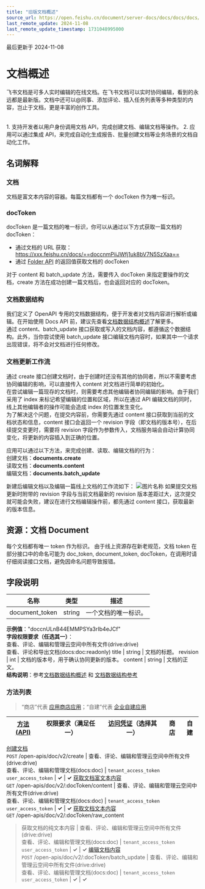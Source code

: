 ```yaml
---
title: "旧版文档概述"
source_url: https://open.feishu.cn/document/server-docs/docs/docs/docs/docs-doc-overview
last_remote_update: 2024-11-08
last_remote_update_timestamp: 1731048995000
---
```

最后更新于 2024-11-08

# 文档概述
飞书文档是可多人实时编辑的在线文档。在飞书文档可以实时协同编辑，看到的永远都是最新版。文档中还可以@同事、添加评论、插入任务列表等多种类型的内容，岂止于文档，更是丰富的创作工具。

<br>
1. 支持开发者以用户身份调用文档 API，完成创建文档、编辑文档等操作。  
2. 应用可以通过集成 API，来完成自动化生成报告、批量创建文档等业务场景的文档自动化工作。

## 名词解释

### 文档

文档是富文本内容的容器。每篇文档都有一个 docToken 作为唯一标识。

### docToken

docToken 是一篇文档的唯一标识，你可以从通过以下方式获取一篇文档的 docToken：  

- 通过文档的 URL 获取：https://xxx.feishu.cn/docs/==doccnmPiiJWfj1uk8bV7N5SzXaa==
- 通过 [Folder API](https://open.feishu.cn/document/ukTMukTMukTM/uEjNzUjLxYzM14SM2MTN) 的返回值获取文档的 docToken

对于 content 和 batch_update 方法，需要传入 docToken 来指定要操作的文档，create 方法在成功创建一篇文档后，也会返回对应的 docToken。

### 文档数据结构

我们定义了 OpenAPI 专用的文档数据结构，便于开发者对文档内容进行解析或编辑。在开始使用 Docs API 前，建议先查看[文档数据结构概述](https://open.feishu.cn/document/ukTMukTMukTM/uAzM5YjLwMTO24CMzkjN)了解更多。  
通过 content、batch_update 接口获取或写入的文档内容，都遵循这个数据结构。此外，当你尝试使用 batch_update 接口编辑文档内容时，如果其中一个请求出现错误，将不会对文档进行任何修改。

### 文档更新工作流

通过 create 接口创建文档时，由于创建时还没有其他的协同者，所以不需要考虑协同编辑的影响，可以直接传入 content 对文档进行简单的初始化。  
在尝试编辑一篇现存的文档时，则需要考虑其他编辑者协同编辑的影响。由于我们采用了 index 来标记希望编辑的位置和区域，所以在通过 API 编辑文档的同时，线上其他编辑者的操作可能会造成 index 的位置发生变化。  
为了解决这个问题，在提交内容前，你需要先通过 content 接口获取到当前的文档状态和信息，content 接口会返回一个 revision 字段（即文档的版本号），在后续提交变更时，需要将 revision 字段作为参数传入，文档服务端会自动计算协同变化，将更新的内容插入到正确的位置。  

应用可以通过以下方法，来完成创建、读取、编辑文档的行为：<br>
创建文档：**documents.create**<br>
读取文档：**documents.content**<br>
编辑文档：**documents.batch_update**<br>

新建后编辑文档以及编辑一篇线上文档的工作流如下：
![图片名称](https://sf3-cn.feishucdn.com/obj/website-img/dd47ad41ed2459e51161849ebd95ec59_wdhmDPAYcy.png?height=324&lazyload=true&width=833)
如果提交文档更新时附带的 revision 字段与当前文档最新的 revision 版本差距过大，这次提交就可能会失败，建议在进行文档编辑操作前，都先通过 content 接口，获取最新的版本信息。

## 资源：文档 Document
每个文档都有唯一 token 作为标识。
由于线上资源存在新老规范，文档 token 在部分接口中的命名可能为  doc_token, document_token, docToken，在调用时请仔细阅读接口文档，避免因命名问题导致报错。

##  字段说明

名称 | 类型 | 描述
--- | --- | ---
document_token | string | 一个文档的唯一标识。    
**示例值**："doccnULnB44EMMPSYa3rIb4eJCf"  
**字段权限要求（任选其一）**：  
查看、评论、编辑和管理云空间中所有文件(drive:drive)  
查看、评论和导出文档(docs:doc:readonly)
title | string | 文档的标题。
revision | int | 文档的版本号，用于确认协同更新的版本。
content | string | 文档的正文。  
**结构说明**：参考[文档数据结构概述](https://open.feishu.cn/document/ukTMukTMukTM/uAzM5YjLwMTO24CMzkjN) 和 [文档数据结构参考](https://open.feishu.cn/document/ukTMukTMukTM/ukDM2YjL5AjN24SOwYjN)

### 方法列表
>  “商店”代表 [应用商店应用](https://open.feishu.cn/document/home/app-types-introduction/overview)；“自建”代表 [企业自建应用](https://open.feishu.cn/document/home/app-types-introduction/overview)

**[方法 (API)](https://open.feishu.cn/document/ukTMukTMukTM/uITNz4iM1MjLyUzM)** | 权限要求（满足任一） | **[访问凭证](https://open.feishu.cn/document/ukTMukTMukTM/uMTNz4yM1MjLzUzM)（选择其一）** | 商店 | 自建
--- | --- | --- | --- | ---
[创建文档](https://open.feishu.cn/document/ukTMukTMukTM/ugDM2YjL4AjN24COwYjN)  
   `POST` /open-apis/doc/v2/create | 查看、评论、编辑和管理云空间中所有文件(drive:drive)  
查看、评论、编辑和管理文档(docs:doc) | `tenant_access_token`  
`user_access_token` | **✓** | **✓**
[获取文档富文本内容](https://open.feishu.cn/document/ukTMukTMukTM/uUDM2YjL1AjN24SNwYjN)  
`GET` /open-apis/doc/v2/:docToken/content | 查看、评论、编辑和管理云空间中所有文件(drive:drive)  
查看、评论、编辑和管理文档(docs:doc) | `tenant_access_token`  
`user_access_token` | **✓** | **✓**
[获取文档文本内容](https://open.feishu.cn/document/ukTMukTMukTM/ukzNzUjL5czM14SO3MTN)  
`GET` /open-apis/doc/v2/:docToken/raw_content  
  > 获取文档的纯文本内容 | 查看、评论、编辑和管理云空间中所有文件(drive:drive)  
查看、评论、编辑和管理文档(docs:doc) | `tenant_access_token`  
`user_access_token` | **✓** | **✓**
[编辑文档内容](https://open.feishu.cn/document/ukTMukTMukTM/uYDM2YjL2AjN24iNwYjN)  
`POST` /open-apis/doc/v2/:docToken/batch_update | 查看、评论、编辑和管理云空间中所有文件(drive:drive)  
查看、评论、编辑和管理文档(docs:doc) | `tenant_access_token`  
`user_access_token` | **✓** | **✓**
